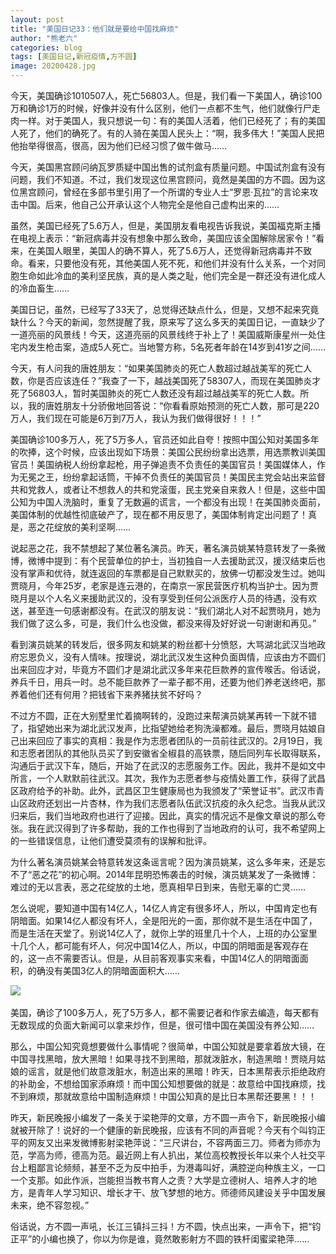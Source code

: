 ```yaml
---
layout: post
title: "美国日记33：他们就是要给中国找麻烦"
author: "熊老六"
categories: blog
tags: [美国日记,新冠疫情,方不圆]
image: 20200428.jpg
---
```

​​​​今天，美国确诊1010507人，死亡56803人。但是，我们看一下美国人，确诊100万和确诊1万的时候，好像并没有什么区别，他们一点都不生气，他们就像行尸走肉一样。对于美国人，我只想说一句：有的美国人活着，他们已经死了；有的美国人死了，他们的确死了。有的人骑在美国人民头上：“啊，我多伟大！”美国人民把他抬举得很高，很高，因为他们已经习惯了做牛做马……

今天，美国黑宫顾问纳瓦罗质疑中国出售的试剂盒有质量问题。中国试剂盒有没有问题，我们不知道。不过，我们发现这位黑宫顾问，竟然是美国的方不圆。因为这位黑宫顾问，曾经在多部书里引用了一个所谓的专业人士“罗恩·瓦拉”的言论来攻击中国。后来，他自己公开承认这个人物完全是他自己虚构出来的……

虽然，美国已经死了5.6万人，但是，美国朋友看电视告诉我说，美国福克斯主播在电视上表示：“新冠病毒并没有想象中那么致命，美国应该全国解除居家令！”看来，在美国人眼里，美国人的确不算人，死了5.6万人，还觉得新冠病毒并不致命。看来，只要他没有死，其他美国人死不死，和他们并没有什么关系，一个对同胞生命如此冷血的美利坚民族，真的是人类之耻，他们完全是一群还没有进化成人的冷血畜生……

美国日记，虽然，已经写了33天了，总觉得还缺点什么，但是，又想不起来究竟缺什么？今天的新闻，忽然提醒了我，原来写了这么多天的美国日记，一直缺少了一道亮丽的风景线！今天，这道亮丽的风景线终于补上了！美国威斯康星州一处住宅内发生枪击案，造成5人死亡。当地警方称，5名死者年龄在14岁到41岁之间……

今天，有人问我的唐姓朋友：“如果美国肺炎的死亡人数超过越战美军的死亡人数，你是否应该连任？”我查了一下，越战美国死了58307人，而现在美国肺炎才死了56803人，暂时美国肺炎的死亡人数还没有超过越战美军的死亡人数。所以，我的唐姓朋友十分骄傲地回答说：“你看看原始预测的死亡人数，那可是220万人，我们现在可能是6万到7万人，我认为我们做得很好！！！”

美国确诊100多万人，死了5万多人，官员还如此自夸！按照中国公知对美国多年的吹捧，这个时候，应该出现如下场景：美国公民纷纷拿出选票，用选票教训美国官员！美国纳税人纷纷拿起枪，用子弹追责不负责任的美国官员！美国媒体人，作为无冕之王，纷纷拿起话筒，干掉不负责任的美国官员！美国民主党会站出来监督共和党救人，或者让不想救人的共和党滚蛋，民主党亲自来救人！但是，这些中国公知为中国人洗脑时，重复了无数遍的谎言，一个都没有出现！在美国肺炎面前，美国体制的优越性彻底破产了，现在都不用反思了，美国体制肯定出问题了！真是，恶之花绽放的美利坚啊……

说起恶之花，我不禁想起了某位著名演员。昨天，著名演员姚某特意转发了一条微博，微博中提到：有个民营单位的护士，当初独自一人去援助武汉，援汉结束后也没有掌声和优待，就连返回的车票都是自己默默买的，放佛一切都没发生过。她叫贾晓月，今年25岁，老家是连云港的，在南京一家民营医疗机构当护士。因为贾晓月是以个人名义来援助武汉的，没有享受到任何公派医疗人员的待遇，没有欢送，甚至连一句感谢都没有。在武汉的朋友说：“我们湖北人对不起贾晓月，她为我们做了这么多，可是，我们什么也没做，都没来得及好好说一句谢谢和再见。”

看到演员姚某的转发后，很多网友和姚某的粉丝都十分愤怒，大骂湖北武汉当地政府忘恩负义，没有人情味。按理说，湖北武汉发生这种负面舆情，应该由方不圆们出来回应才对，毕竟方不圆们才是湖北武汉多年来花巨款养的宣传喉舌。俗话说，养兵千日，用兵一时。总不能巨款养了一辈子都不用，还要为他们养老送终吧，那养着他们还有何用？把钱省下来养猪扶贫不好吗？

不过方不圆，正在大别墅里忙着摘啊转的，没跑过来帮演员姚某再转一下就不错了，指望她出来为湖北武汉发声，比指望她给老狗洗澡都难。最后，贾晓月姑娘自己出来回应了事实的真相：我是作为志愿者团队的一员前往武汉的。2月19日，我和志愿者团队的其他队员买了到安徽省全椒县的高铁票，随后同列车长取得联系，沟通后于武汉下车，随后，开始了在武汉的志愿服务工作。因此，我并不是如文中所言，一个人默默前往武汉。其次，我作为志愿者参与疫情处置工作，获得了武昌区政府给予的补助。此外，武昌区卫生健康局也为我颁发了“荣誉证书”。武汉市青山区政府还划出一片杏林，作为我们志愿者队伍武汉抗疫的永久纪念。当我从武汉归来后，我们当地政府也进行了迎接。因此，真实的情况远不是像文章说的那么夸张。我在武汉得到了许多帮助，我的工作也得到了当地政府的认可，我不希望网上的一些错误信息，让他们遭受莫须有的误解和批评。

为什么著名演员姚某会特意转发这条谣言呢？因为演员姚某，这么多年来，还是忘不了“恶之花”的初心啊。2014年昆明恐怖袭击的时候，演员姚某发了一条微博：难过的无以言表，恶之花绽放的土地，愿真相早日到来，告慰无辜的亡灵……

怎么说呢，要知道中国有14亿人，14亿人肯定有很多坏人，所以，中国肯定也有阴暗面。如果14亿人都没有坏人，全是阳光的一面，那你就不是生活在中国了，而是生活在天堂了。别说14亿人了，就你上学的班里几十个人，上班的办公室里十几个人，都可能有坏人，何况中国14亿人，所以，中国的阴暗面是客观存在的，这一点不需要否认。但是，从目前客观事实来看，中国14亿人的阴暗面面积，的确没有美国3亿人的阴暗面面积大……

![]({{site.url}}/assets/img/eacedf04ly1ge9u4hfkwaj212w0fkwom.jpg)  

美国，确诊了100多万人，死了5万多人，都不需要记者和作家去编造，每天都有无数现成的负面大新闻可以拿来炒作，但是，很可惜中国在美国没有养公知……

那么，中国公知究竟想要做什么事情呢？很简单，中国公知就是要拿着放大镜，在中国寻找黑暗，放大黑暗！如果寻找不到黑暗，那就泼脏水，制造黑暗！贾晓月姑娘的谣言，就是他们故意泼脏水，制造出来的黑暗！昨天，日本黑帮表示拒绝政府的补助金，不想给国家添麻烦！而中国公知想要做的就是：故意给中国找麻烦，找不到麻烦，那就故意给中国制造麻烦！中国公知真的是比日本黑帮还要黑！！！

昨天，新民晚报小编发了一条关于梁艳萍的文章，方不圆一声令下，新民晚报小编就被开除了！说好的一个健康的新民晚报，应该有不同的声音呢？今天有个叫钧正平的网友又出来发微博影射梁艳萍说：“三尺讲台，不容两面三刀。师者为师亦为范，学高为师，德高为范。最近网上有人扒出，某位高校教授长年以来个人社交平台上粗鄙言论频频，甚至不乏为反中拍手，为港毒叫好，满腔逆向种族主义，一口一个支那。如此作派，岂能担当教书育人之责？大学是立德树人、培养人才的地方，是青年人学习知识、增长才干、放飞梦想的地方。师德师风建设关乎中国发展未来，绝不容忽视。”

俗话说，方不圆一声吼，长江三镇抖三抖！方不圆，快点出来，一声令下，把“钧正平”的小编也换了，你以为你是谁，竟然敢影射方不圆的铁杆闺蜜梁艳萍……​​​​